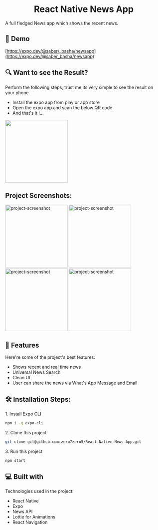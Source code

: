 <h1 align="center" id="title">React Native News App</h1>

<p id="description">A full fledged News app which shows the recent news.</p>

<h2>🚀 Demo</h2>

[https://expo.dev/@saber\_basha/newsapp](https://expo.dev/@saber_basha/newsapp)
<h2>🔍 Want to see the Result?</h2>

Perform the following steps, trust me its very simple to see the result on your phone
*   Install the expo app from play or app store
*   Open the expo app and scan the below QR code
*   And that's it !...
<img src="https://qr.expo.dev/expo-go?owner=saber_basha&slug=newsapp&releaseChannel=default&host=exp.host"  height="200/">
<h2>Project Screenshots:</h2>

<img src="https://www.linkpicture.com/q/1_1277.jpg" alt="project-screenshot" width="200/" >

<img src="https://www.linkpicture.com/q/2_915.jpg" alt="project-screenshot" width="200/">

<img src="https://www.linkpicture.com/q/3_658.jpg" alt="project-screenshot" width="200/">

<img src="https://www.linkpicture.com/q/4_515.jpg" alt="project-screenshot" width="200/">

  
  
<h2>🧐 Features</h2>

Here're some of the project's best features:

*   Shows recent and real time news
*   Universal News Search
*   Clean UI
*   User can share the news via What's App Message and Email

<h2>🛠️ Installation Steps:</h2>

<p>1. Install Expo CLI</p>

```sh
npm i -g expo-cli
```

<p>2. Clone this project</p>

```sh
git clone git@github.com:zero7zero5/React-Native-News-App.git
```

<p>3. Run this project</p>

```sh
npm start
```

  
  
<h2>💻 Built with</h2>

Technologies used in the project:

*   React Native
*   Expo
*   News API
*   Lottie for Animations
*   React Navigation
